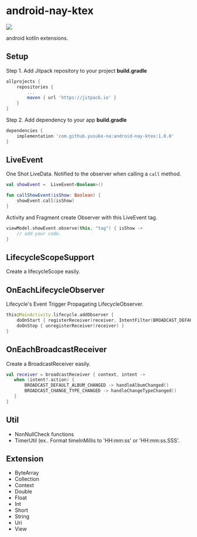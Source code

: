 # android-nay-ktex
[![](https://jitpack.io/v/Naaatan/android-nay-ktex.svg)](https://jitpack.io/#Naaatan/android-nay-ktex)

android kotlin extensions.

## Setup

Step 1. Add Jitpack repository to your project **build.gradle**
```groovy
allprojects {
    repositories {
        ...
        maven { url 'https://jitpack.io' }
    }
}
```

Step 2. Add dependency to your app **build.gradle**
```groovy
dependencies {
    implementation 'com.github.yusuke-na:android-nay-ktex:1.0.0'
}
```


## LiveEvent
One Shot LiveData. Notified to the observer when calling a `call` method.

```kotlin
val showEvent =  LiveEvent<Boolean>()

fun callShowEvent(isShow: Boolean) {
    showEvent.call(isShow)
}
```

Activity and Fragment create Observer with this LiveEvent tag.

```kotlin
viewModel.showEvent.observe(this, "tag") { isShow ->
    // add your code.
}
```

## LifecycleScopeSupport
Create a lifecycleScope easily.

## OnEachLifecycleObserver
Lifecycle's Event Trigger Propagating LifecycleObserver.

```kotlin
this@MainActivity.lifecycle.addObserver {
    doOnStart { registerReceiver(receiver, IntentFilter(BROADCAST_DEFAULT_ALBUM_CHANGED)) }
    doOnStop { unregisterReceiver(receiver) }
}
```

## OnEachBroadcastReceiver
Create a BroadcastReceiver easily.

 ```kotlin
 val receiver = broadcastReceiver { context, intent ->
    when (intent?.action) {
        BROADCAST_DEFAULT_ALBUM_CHANGED -> handleAlbumChanged()
        BROADCAST_CHANGE_TYPE_CHANGED -> handleChangeTypeChanged()
    }
}
 ```

## Util
- NonNullCheck functions
- TimerUtil (ex.. Format timeInMillis to 'HH:mm:ss' or 'HH:mm:ss.SSS'.

## Extension
- ByteArray
- Collection
- Context
- Double
- Float
- Int
- Short
- String
- Uri
- View
